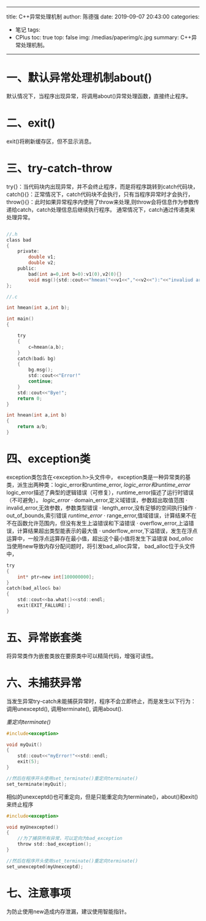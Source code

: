 
---
title: C++异常处理机制
author: 陈德强
date: 2019-09-07 20:43:00
categories:
- 笔记
tags:
- CPlus
toc: true
top: false
img: /medias/paperimg/c.jpg
summary: C++异常处理机制。
---

# 一、默认异常处理机制about()
默认情况下，当程序出现异常，将调用about()异常处理函数，直接终止程序。

# 二、exit()
exit()将刷新缓存区，但不显示消息。

# 三、try-catch-throw
try{}：当代码块内出现异常，并不会终止程序，而是将程序跳转到catch代码块，
catch(){}：正常情况下，catch代码块不会执行，只有当程序异常时才会执行，
throw(){}：此时如果异常程序内使用了throw来处理,则throw会将信息作为参数传递给catch，catch处理信息后继续执行程序。
通常情况下，catch通过传递类来处理异常。

```c

//.h
class bad
{
    private:
        double v1;
        double v2;
    public:
        bad(int a=0,int b=0):v1(0),v2(0){}
        void msg(){std::cout<<"hmean("<<v1<<","<<v2<<"):"<<"invaliud argument:a=-b;\n"}
};

//.c

int hmean(int a,int b);

int main()
{

    try
    {
        c=hmean(a,b);
    }
    catch(bad& bg)
    {
        bg.msg();
        std::cout<<"Error!"
        continue;
    }
    std::cout<<"Bye!";
    return 0;
}

int hnean(int a,int b)
{
    return a/b;
}
```

# 四、exception类
exception类包含在<exception.h>头文件中，
exception类是一种异常类的基类，派生出两种类：logic_error和runtime_error,
*logic_error和runtime_error*
logic_error描述了典型的逻辑错误（可修复），runtime_error描述了运行时错误（不可避免）。
*logic_error*
· domain_error,定义域错误，参数超出取值范围
· invalid_error,无效参数，参数类型错误
· length_error,没有足够的空间执行操作
· out_of_bounds,索引错误
*runtime_error*
· range_error,值域错误，计算结果不在不在函数允许范围内，但没有发生上溢错误和下溢错误
· overflow_error,上溢错误，计算结果超出类型能表示的最大值
· underflow_error,下溢错误，发生在浮点运算中，一般浮点运算存在最小值，超出这个最小值将发生下溢错误
*bad_alloc*
当使用new导致内存分配问题时，将引发bad_alloc异常，
bad_alloc位于头文件<new>中，
```c
try
{
    int* ptr=new int[100000000];
}
catch(bad_alloc& ba)
{
    std::cout<<ba.what()<<std::endl;
    exit(EXIT_FALLURE)；
}
```

# 五、异常嵌套类
将异常类作为嵌套类放在要原类中可以精简代码，增强可读性。

# 六、未捕获异常
当发生异常try-catch未能捕获异常时，程序不会立即终止，而是发生以下行为：
调用unexceptd(),
调用terminate(),
调用about().

*重定向terminate()*
```c
#include<exception>

void myQuit()
{
    std::cout<<"myError!"<<std::endl;
    exit(5);
}

//然后在程序开头使用set_terminate()重定向terminate()
set_terminate(myQuit);
```

相似的unexceptd()也可重定向，但是只能重定向为terminate()，about()和exit()来终止程序
```c
#include<exception>

void myUnexcepted()
{
    //为了捕获所有异常，可以定向为bad_exception
    throw std::bad_exception();
}

//然后在程序开头使用set_terminate()重定向terminate()
set_unexcepted(myUnexceptd);
```
# 七、注意事项
为防止使用new造成内存泄漏，建议使用智能指针。




